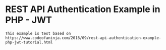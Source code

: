 # REST API Authentication Example in PHP - JWT

    This example is test based on https://www.codeofaninja.com/2018/09/rest-api-authentication-example-php-jwt-tutorial.html